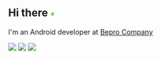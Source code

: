 ## Hi there <img alt="GIF" src="https://github.com/jadenkor/jadenkor/blob/main/hello.gif" width="2%"/>

I'm an Android developer at [Bepro Company](https://www.bepro11.com/)

<!-- <a href="https://github.com/jadenkor"><img alt="GitHub Status" src="https://github-readme-stats.vercel.app/api?username=jadenkor&hide=contribs&show_icons=true&include_all_commits=true&count_private=true"/></a> -->

<a href="https://www.linkedin.com/in/jaejun-yu-73361b174"><img src="https://img.shields.io/badge/LinkedIn-0A66C2?style=flat&logo=LinkedIn&logoColor=white"/></a> 
<a href="https://www.youtube.com/@jaejuninlondon"><img src="https://img.shields.io/badge/Youtube-FF0000?style=flat&logo=Youtube&logoColor=white"/></a> 
<a href="https://www.instagram.com/jaden._.94"><img src="https://img.shields.io/badge/Instagram-E4405F?style=flat&logo=Instagram&logoColor=white"/></a> 
